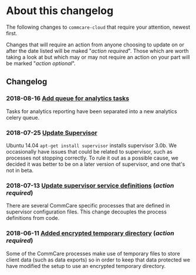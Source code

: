 # About this changelog

The following changes to `commcare-cloud` that require your attention,
newest first.

Changes that will require an action from anyone choosing
to update on or after the date listed will be maked "_action required_".
Those which are worth taking a look at but which may or may not require
an action on your part will be marked "_action optional_".


## Changelog

### **2018-08-16** [Add queue for analytics tasks](0004-add-analytics-queue.md)
Tasks for analytics reporting have been separated into a new analytics celery queue.

### **2018-07-25** [Update Supervisor](0003-update-supervisor.md)
Ubuntu 14.04 `apt-get install supervisor` installs supervisor 3.0b.
We occasionally have issues that could be related to supervisor,
such as processes not stopping correctly.
To rule it out as a possible cause,
we decided it was better to be on a later version of supervisor,
and one that's not in beta.

### **2018-07-13** [Update supervisor service definitions](0002-supervisor-service-definitions.md) (_action required_)
There are several CommCare specific processes that are defined in supervisor
configuration files. This change decouples the process definitions from code.

### **2018-06-11** [Added encrypted temporary directory](0001-add-encrypted-tmp.md) (_action required_)
Some of the CommCare processes make use of temporary files to store client data (such as data exports) so in order to keep that data protected we have modified the setup to use an encrypted temporary directory.
